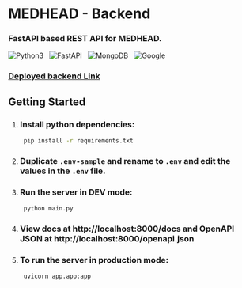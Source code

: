 # MEDHEAD - Backend

### FastAPI based REST API for MEDHEAD.

<img alt="Python3" src="https://img.shields.io/badge/-Python 3-313131?style=for-the-badge&logo=python&logoWidth=20&logoColor=white" />
&nbsp;
<img alt="FastAPI" src="https://img.shields.io/badge/-FastAPI-313131?style=for-the-badge&logo=FastAPI&logoWidth=20&logoColor=white" />
&nbsp;
<img alt="MongoDB" src="https://img.shields.io/badge/-MongoDB-313131?style=for-the-badge&logo=MongoDB&logoWidth=20&logoColor=white" />
&nbsp;
<img alt="Google" src="https://img.shields.io/badge/-Google-313131?style=for-the-badge&logo=Google&logoWidth=20&logoColor=white" />

### [Deployed backend Link](https://zsapi.delanolourenco.xyz/docs)

## Getting Started

1. ### Install python dependencies:

   ```bash
    pip install -r requirements.txt
   ```

1. ### Duplicate `.env-sample` and rename to `.env` and edit the values in the `.env` file.


1. ### Run the server in DEV mode:
   ```bash
    python main.py
   ```

1. ### View docs at http://localhost:8000/docs and OpenAPI JSON at http://localhost:8000/openapi.json

1. ### To run the server in production mode:
   ```bash
    uvicorn app.app:app
   ```